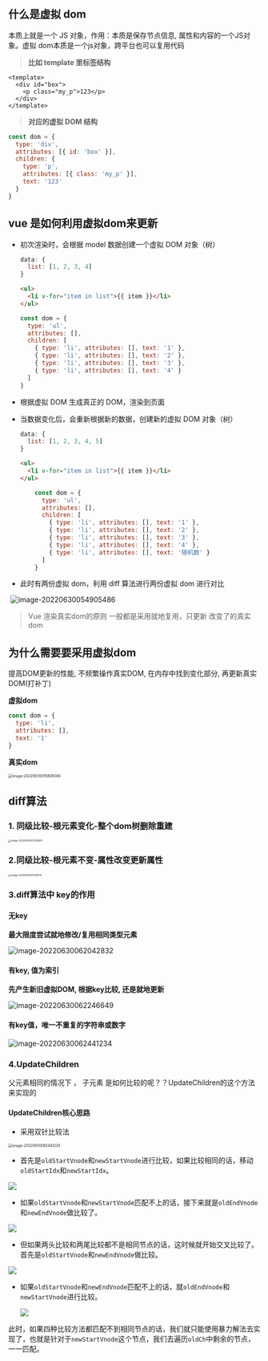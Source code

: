 ## 什么是虚拟 dom

本质上就是一个 JS 对象，作用：本质是保存节点信息, 属性和内容的一个JS对象。虚拟 dom本质是一个js对象，跨平台也可以复用代码

> **比如 template 里标签结构**

```vue
<template>
  <div id="box">
    <p class="my_p">123</p>
  </div>
</template>

```

> **对应的虚拟 DOM 结构**

```js
const dom = {
  type: 'div',
  attributes: [{ id: 'box' }],
  children: {
    type: 'p',
    attributes: [{ class: 'my_p' }],
    text: '123'
  }
}

```

## vue 是如何利用虚拟dom来更新

- 初次渲染时，会根据 model 数据创建一个虚拟 DOM 对象（树）

  ```js
  data: {
    list: [1, 2, 3, 4]
  }
  ```

  ```html
  <ul>
    <li v-for="item in list">{{ item }}</li>
  </ul>
  
  ```

  ```js
  const dom = {
    type: 'ul',
    attributes: [],
    children: [
      { type: 'li', attributes: [], text: '1' },
      { type: 'li', attributes: [], text: '2' },
      { type: 'li', attributes: [], text: '3' },
      { type: 'li', attributes: [], text: '4' }
    ]
  }
  
  ```

- 根据虚拟 DOM 生成真正的 DOM，渲染到页面

- 当数据变化后，会重新根据新的数据，创建新的虚拟 DOM 对象（树）

  ```js
  data: {
    list: [1, 2, 3, 4, 5]
  }
  
  ```

  ```html
  <ul>
    <li v-for="item in list">{{ item }}</li>
  </ul>
  
  ```

  ```js
      const dom = {
        type: 'ul',
        attributes: [],
        children: [
          { type: 'li', attributes: [], text: '1' },
          { type: 'li', attributes: [], text: '2' },
          { type: 'li', attributes: [], text: '3' },
          { type: 'li', attributes: [], text: '4' },
          { type: 'li', attributes: [], text: '随机数' }
        ]
      }
  
  ```

- 此时有两份虚拟 dom，利用 diff 算法进行两份虚拟 dom 进行对比

​		![image-20220630054905486](images/image-20220630054905486.png)

> Vue 渲染真实dom的原则 一般都是采用就地复用，只更新 改变了的真实dom

## 为什么需要要采用虚拟dom

提高DOM更新的性能, 不频繁操作真实DOM, 在内存中找到变化部分, 再更新真实DOM(打补丁)

**虚拟dom**

```js
const dom = {
  type: 'li',
  attributes: [],
  text: '1'
}
```

**真实dom**

<img src="images/image-20220630055809380.png" alt="image-20220630055809380" style="zoom:50%;" />

## diff算法

### 1. 同级比较-根元素变化-整个dom树删除重建

<img src="images/image-20220630061328893.png" alt="image-20220630061328893" style="zoom: 33%;" />

### 2.同级比较-根元素不变-属性改变更新属性

<img src="images/image-20220630061439741.png" alt="image-20220630061439741" style="zoom: 33%;" />

### 3.diff算法中 key的作用

#### **无key**

**最大限度尝试就地修改/复用相同类型元素**

![image-20220630062042832](images/image-20220630062042832.png)

#### 有key, 值为索引

**先产生新旧虚拟DOM, 根据key比较, 还是就地更新**

![image-20220630062246649](images/image-20220630062246649.png)



#### 有key值，唯一不重复的字符串或数字

![image-20220630062441234](images/image-20220630062441234.png)

### 4.UpdateChildren

父元素相同的情况下 ， 子元素 是如何比较的呢？？UpdateChildren的这个方法来实现的

#### UpdateChildren核心思路

- 采用双针比较法

<img src="images/image-20220630063456024.png" alt="image-20220630062441234" style="zoom:50%;" />



- 首先是`oldStartVnode`和`newStartVnode`进行比较，如果比较相同的话，移动`oldStartIdx`和`newStartIdx`。

<img src="images/1.awebp" />

- 如果`oldStartVnode`和`newStartVnode`匹配不上的话，接下来就是`oldEndVnode`和`newEndVnode`做比较了。

<img src="images/2.awebp" />

- 但如果两头比较和两尾比较都不是相同节点的话，这时候就开始交叉比较了。首先是`oldStartVnode`和`newEndVnode`做比较。

<img src="images/3.awebp" />

- 如果`oldStartVnode`和`newEndVnode`匹配不上的话，就`oldEndVnode`和`newStartVnode`进行比较。

  <img src="images/4.awebp" />

此时，如果四种比较方法都匹配不到相同节点的话，我们就只能使用暴力解法去实现了，也就是针对于`newStartVnode`这个节点，我们去遍历`oldCh`中剩余的节点，一一匹配。